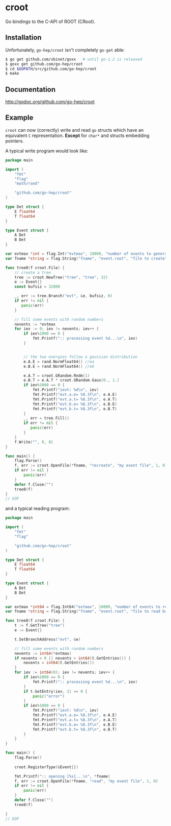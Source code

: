 croot
=====

Go bindings to the C-API of ROOT (CRoot).

## Installation

Unfortunately, ``go-hep/croot`` isn't completely ``go-get`` able:

```sh
$ go get github.com/sbinet/goxx   # until go-1.2 is released
$ goxx get github.com/go-hep/croot
$ cd $GOPATH/src/github.com/go-hep/croot
$ make
```    


## Documentation

 http://godoc.org/github.com/go-hep/croot


Example
-------

`croot` can now (correctly) write and read `go` structs which have
an equivalent `C` representation.
**Except** for `char*` and structs embedding pointers.

A typical write program would look like:

``` go
package main

import (
	"fmt"
	"flag"
	"math/rand"

	"github.com/go-hep/croot"
)

type Det struct {
	E float64
	T float64
}

type Event struct {
	A Det
	B Det
}

var evtmax *int = flag.Int("evtmax", 10000, "number of events to generate")
var fname *string = flag.String("fname", "event.root", "file to create")

func tree0(f croot.File) {
	// create a tree
	tree := croot.NewTree("tree", "tree", 32)
	e := Event{}
	const bufsiz = 32000

	_, err := tree.Branch("evt", &e, bufsiz, 0)
	if err != nil {
	   panic(err)
	}

	// fill some events with random numbers
	nevents := *evtmax
	for iev := 0; iev != nevents; iev++ {
		if iev%1000 == 0 {
			fmt.Printf(":: processing event %d...\n", iev)
		}


		// the two energies follow a gaussian distribution
		e.A.E = rand.NormFloat64() //ea
		e.B.E = rand.NormFloat64() //eb

		e.A.T = croot.GRandom.Rndm(1)
		e.B.T = e.A.T * croot.GRandom.Gaus(0., 1.)
		if iev%1000 == 0 {
			fmt.Printf("ievt: %d\n", iev)
			fmt.Printf("evt.a.e= %8.3f\n", e.A.E)
			fmt.Printf("evt.a.t= %8.3f\n", e.A.T)
			fmt.Printf("evt.b.e= %8.3f\n", e.B.E)
			fmt.Printf("evt.b.t= %8.3f\n", e.B.T)
		}
		_, err = tree.Fill()
		if err != nil {
		   panic(err)
        }
	}
	f.Write("", 0, 0)
}

func main() {
	flag.Parse()
	f, err := croot.OpenFile(*fname, "recreate", "my event file", 1, 0)
	if err != nil {
		panic(err)
	}
	defer f.Close("")
	tree0(f)
}
// EOF
```

and a typical reading program:
``` go
package main

import (
	"fmt"
	"flag"

	"github.com/go-hep/croot"
)

type Det struct {
	E float64
	T float64
}

type Event struct {
	A Det
	B Det
}

var evtmax *int64 = flag.Int64("evtmax", 10000, "number of events to read")
var fname *string = flag.String("fname", "event.root", "file to read back")

func tree0(f croot.File) {
	t := f.GetTree("tree")
	e := Event{}

	t.SetBranchAddress("evt", &e)

	// fill some events with random numbers
	nevents := int64(*evtmax)
	if nevents < 0 || nevents > int64(t.GetEntries()) {
		nevents = int64(t.GetEntries())
	}
	for iev := int64(0); iev != nevents; iev++ {
		if iev%1000 == 0 {
			fmt.Printf(":: processing event %d...\n", iev)
		}
		if t.GetEntry(iev, 1) <= 0 {
			panic("error")
		}
		if iev%1000 == 0 {
			fmt.Printf("ievt: %d\n", iev)
			fmt.Printf("evt.a.e= %8.3f\n", e.A.E)
			fmt.Printf("evt.a.t= %8.3f\n", e.A.T)
			fmt.Printf("evt.b.e= %8.3f\n", e.B.E)
			fmt.Printf("evt.b.t= %8.3f\n", e.B.T)
		}
	}
}

func main() {
	flag.Parse()
	
	croot.RegisterType(&Event{})

	fmt.Printf(":: opening [%s]...\n", *fname)
	f, err := croot.OpenFile(*fname, "read", "my event file", 1, 0)
	if err != nil {
		panic(err)
	}
	defer f.Close("")
	tree0(f)

}
// EOF
```
